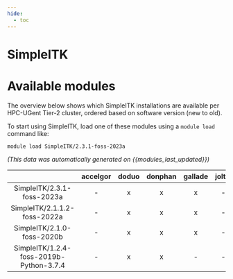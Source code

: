 ```yaml
---
hide:
  - toc
---
```


SimpleITK
=========

# Available modules


The overview below shows which SimpleITK installations are available per HPC-UGent Tier-2 cluster, ordered based on software version (new to old).

To start using SimpleITK, load one of these modules using a `module load` command like:

```shell
module load SimpleITK/2.3.1-foss-2023a
```

*(This data was automatically generated on {{modules_last_updated}})*  

| |accelgor|doduo|donphan|gallade|joltik|shinx|
| :---: | :---: | :---: | :---: | :---: | :---: | :---: |
|SimpleITK/2.3.1-foss-2023a|-|x|x|x|-|-|
|SimpleITK/2.1.1.2-foss-2022a|-|x|x|x|-|-|
|SimpleITK/2.1.0-foss-2020b|-|x|x|x|-|-|
|SimpleITK/1.2.4-foss-2019b-Python-3.7.4|-|x|x|-|-|-|
